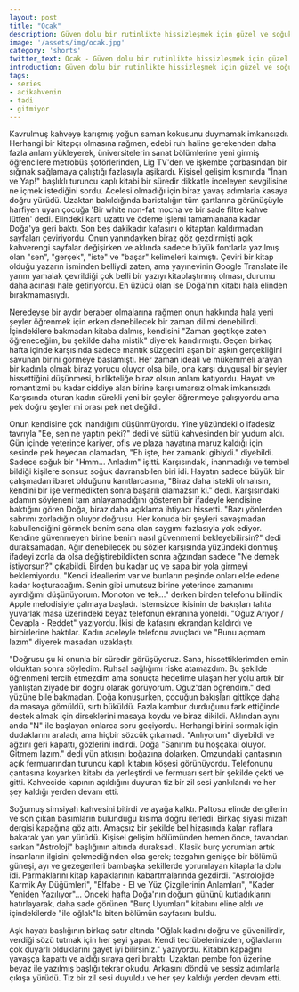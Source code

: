 ```yaml
---
layout: post
title: "Ocak"
description: Güven dolu bir rutinlikte hissizleşmek için güzel ve soğuk bir gündü.
image: '/assets/img/ocak.jpg'
category: 'shorts'
twitter_text: Ocak - Güven dolu bir rutinlikte hissizleşmek için güzel ve soğuk bir gündü
introduction: Güven dolu bir rutinlikte hissizleşmek için güzel ve soğuk bir gündü.
tags:
- series
- acikahvenin
- tadi
- gitmiyor
---
```

Kavrulmuş kahveye karışmış yoğun saman kokusunu duymamak imkansızdı. Herhangi bir kitapçı olmasına rağmen, edebi ruh haline gerekenden daha fazla anlam yükleyerek, üniversitelerin sanat bölümlerine yeni girmiş öğrencilere metrobüs şoförlerinden, Lig TV'den ve işkembe çorbasından bir sığınak sağlamaya çalıştığı fazlasıyla aşikardı. Kişisel gelişim kısmında "İnan ve Yap!" başlıklı turuncu kaplı kitabi bir süredir dikkatle inceleyen sevgilisine ne içmek istediğini sordu. Acelesi olmadığı için biraz yavaş adımlarla kasaya doğru yürüdü. Uzaktan bakıldığında baristalığın tüm şartlarına görünüşüyle harfiyen uyan çocuğa 'Bir white non-fat mocha ve bir sade filtre kahve lütfen' dedi. Elindeki kartı uzattı ve ödeme işlemi tamamlanana kadar Doğa'ya geri baktı. Son beş dakikadır kafasını o kitaptan kaldırmadan sayfaları çeviriyordu. Onun yanındayken biraz göz gezdirmişti açık kahverengi sayfalar değişirken ve aklında sadece büyük fontlarla yazılmış olan "sen", "gerçek", "iste" ve "başar" kelimeleri kalmıştı. Çeviri bir kitap olduğu yazarın isminden belliydi zaten, ama yayınevinin Google Translate ile yarım yamalak çevrildiği çok belli bir yazıyı kitaplaştırmış olması, durumu daha acınası hale getiriyordu. En üzücü olan ise Doğa'nın kitabı hala elinden bırakmamasıydı.

Neredeyse bir aydır beraber olmalarına rağmen onun hakkında hala yeni şeyler öğrenmek için erken denebilecek bir zaman dilimi denebilirdi. İçindekilere bakmadan kitaba dalmış, kendisini "Zaman geçtikçe zaten öğreneceğim, bu şekilde daha mistik" diyerek kandırmıştı. Geçen birkaç hafta içinde karşısında sadece mantık süzgecini aşan bir aşkın gerçekliğini savunan birini görmeye başlamıştı. Her zaman ideali ve mükemmeli arayan bir kadınla olmak biraz yorucu oluyor olsa bile, ona karşı duygusal bir şeyler hissettiğini düşünmesi, birlikteliğe biraz olsun anlam katıyordu. Hayatı ve romantizmi bu kadar ciddiye alan birine karşı umarsız olmak imkansızdı. Karşısında oturan kadın sürekli yeni bir şeyler öğrenmeye çalışıyordu ama pek doğru şeyler mi orası pek net değildi.

Onun kendisine çok inandığını düşünmüyordu. Yine yüzündeki o ifadesiz tavrıyla "Ee, sen ne yaptın peki?" dedi ve sütlü kahvesinden bir yudum aldı. Gün içinde yeterince kariyer, ofis ve plaza hayatına maruz kaldığı için sesinde pek heyecan olamadan, "Eh işte, her zamanki gibiydi." diyebildi. Sadece soğuk bir "Hmm... Anladım" işitti. Karşısındaki, inanmadığı ve tembel bildiği kişilere sonsuz soğuk davranabilen biri idi. Hayatın sadece büyük bir çalışmadan ibaret olduğunu kanıtlarcasına, "Biraz daha istekli olmalısın, kendini bir işe vermedikten sonra başarılı olamazsın ki." dedi. Karşısındaki adamın söyleneni tam anlayamadığını gösteren bir ifadeyle kendisine baktığını gören Doğa, biraz daha açıklama ihtiyacı hissetti. "Bazı yönlerden sabrımı zorladığın oluyor doğrusu. Her konuda bir şeyleri savaşmadan kabullendiğini görmek benim sana olan saygımı fazlasıyla yok ediyor. Kendine güvenmeyen birine benim nasıl güvenmemi bekleyebilirsin?" dedi duraksamadan. Ağır denebilecek bu sözler karşısında yüzündeki donmuş ifadeyi zorla da olsa değiştirebildikten sonra ağzından sadece "Ne demek istiyorsun?" çıkabildi. Birden bu kadar uç ve sapa bir yola girmeyi beklemiyordu. "Kendi ideallerim var ve bunların peşinde onları elde edene kadar koşturacağım. Senin gibi umutsuz birine yeterince zamanımı ayırdığımı düşünüyorum. Monoton ve tek..." derken birden telefonu bilindik Apple melodisiyle çalmaya başladı. İstemsizce ikisinin de bakışları tahta yuvarlak masa üzerindeki beyaz telefonun ekranına yöneldi. "Oğuz Arıyor / Cevapla - Reddet" yazıyordu. İkisi de kafasını ekrandan kaldırdı ve birbirlerine baktılar. Kadın aceleyle telefonu avuçladı ve "Bunu açmam lazım" diyerek masadan uzaklaştı.

"Doğrusu şu ki onunla bir süredir görüşüyoruz. Sana, hissettiklerimden emin olduktan sonra söyledim. Ruhsal sağlığımı riske atamazdım. Bu şekilde öğrenmeni tercih etmezdim ama sonuçta hedefime ulaşan her yolu artık bir yanlıştan ziyade bir doğru olarak görüyorum. Oğuz'dan öğrendim." dedi yüzüne bile bakmadan. Doğa konuşurken, çocuğun bakışları gittikçe daha da masaya gömüldü, sırtı büküldü. Fazla kambur durduğunu fark ettiğinde destek almak için dirseklerini masaya koydu ve biraz dikildi. Aklından aynı anda "N" ile başlayan onlarca soru geçiyordu. Herhangi birini sormak için dudaklarını araladı, ama hiçbir sözcük çıkamadı. "Anlıyorum" diyebildi ve ağzını geri kapattı, gözlerini indirdi. Doğa "Sanırım bu hoşçakal oluyor. Gitmem lazım." dedi yün atkısını boğazına dolarken. Omzundaki çantasının açık fermuarından turuncu kaplı kitabın köşesi görünüyordu. Telefonunu çantasına koyarken kitabı da yerleştirdi ve fermuarı sert bir şekilde çekti ve gitti. Kahvecide kapının açıldığını duyuran tiz bir zil sesi yankılandı ve her şey kaldığı yerden devam etti.

Soğumuş simsiyah kahvesini bitirdi ve ayağa kalktı. Paltosu elinde dergilerin ve son çıkan basımların bulunduğu kısıma doğru ilerledi. Birkaç siyasi mizah dergisi kapağına göz attı. Amaçsız bir şekilde bel hizasında kalan raflara bakarak yan yan yürüdü. Kişisel gelişim bölümünden hemen önce, tavandan sarkan "Astroloji" başlığının altında duraksadı. Klasik burç yorumları artık insanların ilgisini çekmediğinden olsa gerek; tezgahın genişçe bir bölümü güneşi, ayı ve gezegenleri bambaşka şekillerde yorumlayan kitaplarla dolu idi. Parmaklarını kitap kapaklarının kabartmalarında gezdirdi. "Astrolojide Karmik Ay Düğümleri", "Elfabe - El ve Yüz Çizgilerinin Anlamları", "Kader Yeniden Yazılıyor"... Önceki hafta Doğa'nın doğum gününü kutladıklarını hatırlayarak, daha sade görünen "Burç Uyumları" kitabını eline aldı ve içindekilerde "ile oğlak"la biten bölümün sayfasını buldu.

Aşk hayatı başlığının birkaç satır altında "Oğlak kadını doğru ve güvenilirdir, verdiği sözü tutmak için her şeyi yapar. Kendi tecrübelerinizden, oğlakların çok duyarlı olduklarını gayet iyi bilirsiniz." yazıyordu. Kitabın kapağını yavaşça kapattı ve aldığı sıraya geri bıraktı. Uzaktan pembe fon üzerine beyaz ile yazılmış başlığı tekrar okudu. Arkasını döndü ve sessiz adımlarla çıkışa yürüdü. Tiz bir zil sesi duyuldu ve her şey kaldığı yerden devam etti.
